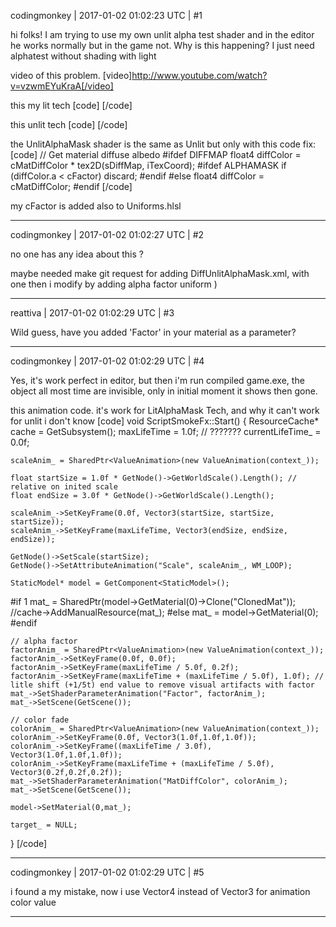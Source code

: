codingmonkey | 2017-01-02 01:02:23 UTC | #1

hi folks!
I am trying to use my own unlit alpha test shader and in the editor he works normally
but in the game not. 
Why is this happening?  I just need alphatest without shading with light

video of this problem.
[video]http://www.youtube.com/watch?v=vzwmEYuKraA[/video]

this my lit tech
[code]
<technique vs="LitSolidAlphaMask" ps="LitSolidAlphaMask" psdefines="DIFFMAP ALPHAMASK" alphamask="true" >
    <pass name="base" />
    <pass name="litbase" psdefines="AMBIENT" />
    <pass name="light" depthtest="equal" depthwrite="false" blend="add" />
    <pass name="prepass" psdefines="PREPASS" />
    <pass name="material" psdefines="MATERIAL" depthtest="equal" depthwrite="false" />
    <pass name="deferred" psdefines="DEFERRED" />
    <pass name="depth" vs="Depth" ps="Depth" psdefines="ALPHAMASK" />
    <pass name="shadow" vs="Shadow" ps="Shadow" psdefines="ALPHAMASK" />
</technique>
[/code]

this unlit tech
[code]
<technique vs="UnlitAlphaMask" ps="UnlitAlphaMask" psdefines="DIFFMAP ALPHAMASK" alphamask="true">
    <pass name="base" />
    <pass name="depth" vs="Depth" ps="Depth" psdefines="ALPHAMASK" />
    <pass name="deferred" psdefines="DEFERRED" />
</technique>
[/code]

the UnlitAlphaMask shader is the same as Unlit but only with this code fix:
[code]
    // Get material diffuse albedo
    #ifdef DIFFMAP
        float4 diffColor = cMatDiffColor * tex2D(sDiffMap, iTexCoord);
        #ifdef ALPHAMASK
            if (diffColor.a < cFactor)
                discard;
        #endif
    #else
        float4 diffColor = cMatDiffColor;
    #endif
[/code]

my cFactor is added also to Uniforms.hlsl

-------------------------

codingmonkey | 2017-01-02 01:02:27 UTC | #2

no one has any idea about this ?

maybe needed make git request for adding  DiffUnlitAlphaMask.xml,  with one then i modify by adding alpha factor uniform )

-------------------------

reattiva | 2017-01-02 01:02:29 UTC | #3

Wild guess, have you added 'Factor' in your material as a parameter?

-------------------------

codingmonkey | 2017-01-02 01:02:29 UTC | #4

Yes, it's work perfect in editor, but then i'm run compiled game.exe, the object all most time are invisible, only in initial moment it shows then gone.

this animation code. it's work for LitAlphaMask Tech, and why it can't work for unlit i don't know
[code]
void ScriptSmokeFx::Start()
{
	ResourceCache* cache = GetSubsystem<ResourceCache>();
	maxLifeTime = 1.0f; // ???????
	currentLifeTime_ = 0.0f;

	scaleAnim_ = SharedPtr<ValueAnimation>(new ValueAnimation(context_));
	
	float startSize = 1.0f * GetNode()->GetWorldScale().Length(); // relative on inited scale
	float endSize = 3.0f * GetNode()->GetWorldScale().Length();

	scaleAnim_->SetKeyFrame(0.0f, Vector3(startSize, startSize, startSize));
	scaleAnim_->SetKeyFrame(maxLifeTime, Vector3(endSize, endSize, endSize));

	GetNode()->SetScale(startSize);
	GetNode()->SetAttributeAnimation("Scale", scaleAnim_, WM_LOOP);

	StaticModel* model = GetComponent<StaticModel>();

#if 1
	mat_ = SharedPtr<Material>(model->GetMaterial(0)->Clone("ClonedMat"));
	//cache->AddManualResource(mat_);
#else
	mat_ = model->GetMaterial(0);
#endif

	// alpha factor
	factorAnim_ = SharedPtr<ValueAnimation>(new ValueAnimation(context_));
	factorAnim_->SetKeyFrame(0.0f, 0.0f);
	factorAnim_->SetKeyFrame(maxLifeTime / 5.0f, 0.2f);
	factorAnim_->SetKeyFrame(maxLifeTime + (maxLifeTime / 5.0f), 1.0f); // litle shift (+1/5t) end value to remove visual artifacts with factor
	mat_->SetShaderParameterAnimation("Factor", factorAnim_);
	mat_->SetScene(GetScene());

	// color fade
	colorAnim_ = SharedPtr<ValueAnimation>(new ValueAnimation(context_));
	colorAnim_->SetKeyFrame(0.0f, Vector3(1.0f,1.0f,1.0f));
	colorAnim_->SetKeyFrame((maxLifeTime / 3.0f), Vector3(1.0f,1.0f,1.0f));
	colorAnim_->SetKeyFrame(maxLifeTime + (maxLifeTime / 5.0f), Vector3(0.2f,0.2f,0.2f));
	mat_->SetShaderParameterAnimation("MatDiffColor", colorAnim_);
	mat_->SetScene(GetScene());

	model->SetMaterial(0,mat_);
	
	target_ = NULL;
}
[/code]

-------------------------

codingmonkey | 2017-01-02 01:02:29 UTC | #5

i found a my mistake, now i use Vector4 instead of Vector3 for animation color value

-------------------------

